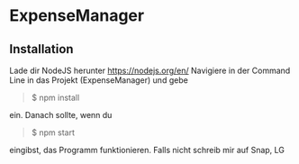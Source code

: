 # ExpenseManager
## Installation
Lade dir NodeJS herunter https://nodejs.org/en/
Navigiere in der Command Line in das Projekt (ExpenseManager) und gebe

> $ npm install

ein. Danach sollte, wenn du 

> $ npm start

eingibst, das Programm funktionieren.
Falls nicht schreib mir auf Snap, LG
